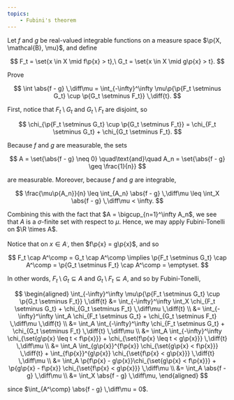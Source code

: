 ```yaml
---
topics:
    - Fubini's theorem
---
```


<problem>

Let $f$ and $g$ be real-valued integrable functions on a measure space $\p{X, \mathcal{B}, \mu}$, and define

$$
F_t = \set{x \in X \mid f\p{x} > t},\ G_t = \set{x \in X \mid g\p{x} > t}.
$$

Prove

$$
\int \abs{f - g} \,\diff\mu = \int_{-\infty}^\infty \mu\p{\p{F_t \setminus G_t} \cup \p{G_t \setminus F_t}} \,\diff{t}.
$$

</problem>

<solution>

First, notice that $F_t \setminus G_t$ and $G_t \setminus F_t$ are disjoint, so

$$
\chi_{\p{F_t \setminus G_t} \cup \p{G_t \setminus F_t}} = \chi_{F_t \setminus G_t} + \chi_{G_t \setminus F_t}.
$$

Because $f$ and $g$ are measurable, the sets

$$
A = \set{\abs{f - g} \neq 0}
\quad\text{and}\quad
A_n = \set{\abs{f - g} \geq \frac{1}{n}}
$$

are measurable. Moreover, because $f$ and $g$ are integrable,

$$
\frac{\mu\p{A_n}}{n}
    \leq \int_{A_n} \abs{f - g} \,\diff\mu
    \leq \int_X \abs{f - g} \,\diff\mu
    < \infty.
$$

Combining this with the fact that $A = \bigcup_{n=1}^\infty A_n$, we see that $A$ is a $\sigma$-finite set with respect to $\mu$. Hence, we may apply Fubini-Tonelli on $\R \times A$.

Notice that on $x \in A^\comp$, then $f\p{x} = g\p{x}$, and so

$$
F_t \cap A^\comp = G_t \cap A^\comp \implies \p{F_t \setminus G_t} \cap A^\comp = \p{G_t \setminus F_t} \cap A^\comp = \emptyset.
$$

In other words, $F_t \setminus G_t \subseteq A$ and $G_t \setminus F_t \subseteq A$, and so by Fubini-Tonelli,

$$
\begin{aligned}
    \int_{-\infty}^\infty \mu\p{\p{F_t \setminus G_t} \cup \p{G_t \setminus F_t}} \,\diff{t}
        &= \int_{-\infty}^\infty \int_X \chi_{F_t \setminus G_t} + \chi_{G_t \setminus F_t} \,\diff\mu \,\diff{t} \\
        &= \int_{-\infty}^\infty \int_A \chi_{F_t \setminus G_t} + \chi_{G_t \setminus F_t} \,\diff\mu \,\diff{t} \\
        &= \int_A \int_{-\infty}^\infty \chi_{F_t \setminus G_t} + \chi_{G_t \setminus F_t} \,\diff{t} \,\diff\mu \\
        &= \int_A \int_{-\infty}^\infty \chi_{\set{g\p{x} \leq t < f\p{x}}} + \chi_{\set{f\p{x} \leq t < g\p{x}}} \,\diff{t} \,\diff\mu \\
        &= \int_A \int_{g\p{x}}^{f\p{x}} \chi_{\set{g\p{x} < f\p{x}}} \,\diff{t} + \int_{f\p{x}}^{g\p{x}} \chi_{\set{f\p{x} < g\p{x}}} \,\diff{t} \,\diff\mu \\
        &= \int_A \p{f\p{x} - g\p{x}}\chi_{\set{g\p{x} < f\p{x}}} + \p{g\p{x} - f\p{x}} \chi_{\set{f\p{x} < g\p{x}}} \,\diff\mu \\
        &= \int_A \abs{f - g} \,\diff\mu \\
        &= \int_X \abs{f - g} \,\diff\mu,
\end{aligned}
$$

since $\int_{A^\comp} \abs{f - g} \,\diff\mu = 0$.

</solution>
